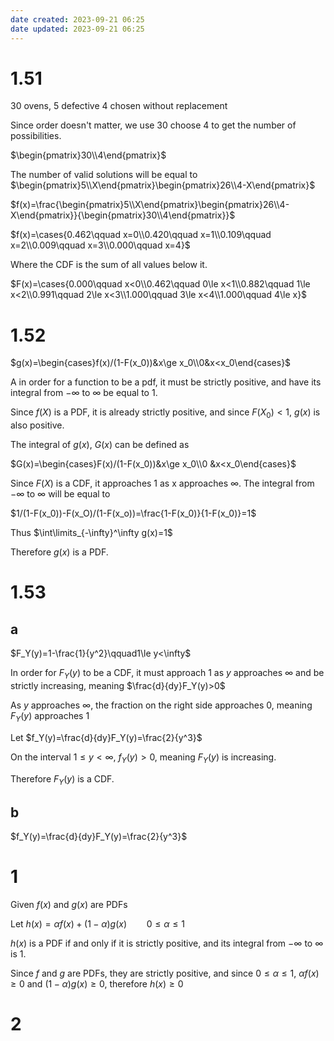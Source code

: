 ```yaml
---
date created: 2023-09-21 06:25
date updated: 2023-09-21 06:25
---
```


# 1.51

30 ovens, 5 defective
4 chosen without replacement

Since order doesn't matter, we use 30 choose 4 to get the number of possibilities.

$\begin{pmatrix}30\\4\end{pmatrix}$

The number of valid solutions will be equal to $\begin{pmatrix}5\\X\end{pmatrix}\begin{pmatrix}26\\4-X\end{pmatrix}$

$f(x)=\frac{\begin{pmatrix}5\\X\end{pmatrix}\begin{pmatrix}26\\4-X\end{pmatrix}}{\begin{pmatrix}30\\4\end{pmatrix}}$

$f(x)=\cases{0.462\qquad x=0\\0.420\qquad x=1\\0.109\qquad x=2\\0.009\qquad x=3\\0.000\qquad x=4}$

Where the CDF is the sum of all values below it.

$F(x)=\cases{0.000\qquad x<0\\0.462\qquad 0\le x<1\\0.882\qquad 1\le x<2\\0.991\qquad 2\le x<3\\1.000\qquad 3\le x<4\\1.000\qquad 4\le x}$

# 1.52

$g(x)=\begin{cases}f(x)/(1-F(x_0))&x\ge x_0\\0&x<x_0\end{cases}$

A in order for a function to be a pdf, it must be strictly positive, and have its integral from $-\infty$ to $\infty$ be equal to 1.

Since $f(X)$ is a PDF, it is already strictly positive, and since $F(X_0)<1$, $g(x)$ is also positive.

The integral of $g(x)$, $G(x)$ can be defined as

$G(x)=\begin{cases}F(x)/(1-F(x_0))&x\ge x_0\\0 &x<x_0\end{cases}$

Since $F(X)$ is a CDF, it approaches 1 as x approaches $\infty$. The integral from $-\infty$ to $\infty$ will be equal to

$1/(1-F(x_0))-F(x_O)/(1-F(x_o))=\frac{1-F(x_0)}{1-F(x_0)}=1$

Thus $\int\limits_{-\infty}^\infty g(x)=1$

Therefore $g(x)$ is a PDF.

# 1.53

## a

$F_Y(y)=1-\frac{1}{y^2}\qquad1\le y<\infty$

In order for $F_Y(y)$ to be a CDF, it must approach 1 as $y$ approaches $\infty$ and be strictly increasing, meaning $\frac{d}{dy}F_Y(y)>0$

As $y$ approaches $\infty$, the fraction on the right side approaches 0, meaning $F_Y(y)$ approaches 1

Let $f_Y(y)=\frac{d}{dy}F_Y(y)=\frac{2}{y^3}$ 

On the interval $1\le y<\infty$, $f_Y(y)>0$, meaning $F_Y(y)$ is increasing.

Therefore $F_Y(y)$ is a CDF.

## b

$f_Y(y)=\frac{d}{dy}F_Y(y)=\frac{2}{y^3}$ 

# 1

Given $f(x)$ and $g(x)$ are PDFs

Let $h(x)=\alpha f(x)+(1-\alpha)g(x)\qquad0\le\alpha\le1$

$h(x)$ is a PDF if and only if it is strictly positive, and its integral from $-\infty$ to $\infty$ is 1.

Since $f$ and $g$ are PDFs, they are strictly positive, and since $0\le\alpha\le1$, $\alpha f(x)\ge0$ and $(1-\alpha)g(x)\ge0$, therefore $h(x)\ge0$



# 2
